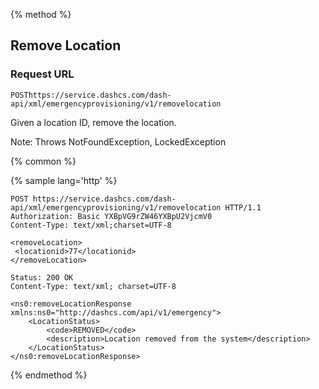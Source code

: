 {% method %}

## Remove Location

### Request URL

<code class="post">POST</code>`https://service.dashcs.com/dash-api/xml/emergencyprovisioning/v1/removelocation`

Given a location ID, remove the location.

Note: Throws NotFoundException, LockedException

{% common %}

{% sample lang='http' %}

```http
POST https://service.dashcs.com/dash-api/xml/emergencyprovisioning/v1/removelocation HTTP/1.1
Authorization: Basic YXBpVG9rZW46YXBpU2VjcmV0
Content-Type: text/xml;charset=UTF-8

<removeLocation>
 <locationid>77</locationid>
</removeLocation>
```

```http
Status: 200 OK
Content-Type: text/xml; charset=UTF-8

<ns0:removeLocationResponse xmlns:ns0="http://dashcs.com/api/v1/emergency">
    <LocationStatus>
        <code>REMOVED</code>
        <description>Location removed from the system</description>
    </LocationStatus>
</ns0:removeLocationResponse>
```

{% endmethod %}
